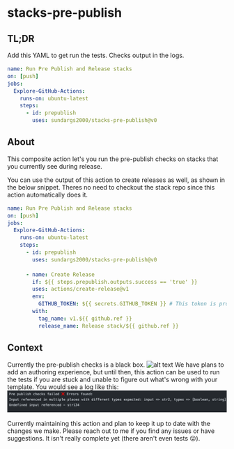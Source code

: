 # stacks-pre-publish
## TL;DR
Add this YAML to get run the tests. Checks output in the logs.
```yaml
name: Run Pre Publish and Release stacks
on: [push]
jobs:
  Explore-GitHub-Actions:
    runs-on: ubuntu-latest
    steps:
      - id: prepublish
        uses: sundargs2000/stacks-pre-publish@v0
```

## About
This composite action let's you run the pre-publish checks on stacks that you currently see during release. 

You can use the output of this action to create releases as well, as shown in the below snippet. Theres no need to checkout the stack repo since this action automatically does it.

```yaml
name: Run Pre Publish and Release stacks
on: [push]
jobs:
  Explore-GitHub-Actions:
    runs-on: ubuntu-latest
    steps:
      - id: prepublish
        uses: sundargs2000/stacks-pre-publish@v0
          
      - name: Create Release
        if: ${{ steps.prepublish.outputs.success == 'true' }}
        uses: actions/create-release@v1
        env:
          GITHUB_TOKEN: ${{ secrets.GITHUB_TOKEN }} # This token is provided by Actions, you do not need to create your own token
        with:
          tag_name: v1.${{ github.ref }}
          release_name: Release stack/${{ github.ref }}
```

## Context

Currently the pre-publish checks is a black box.
![alt text](https://user-images.githubusercontent.com/33158091/136909645-f00614ac-aa1f-42ad-9366-ca43bd7dcd8b.png)
We have plans to add an authoring experience, but until then, this action can be used to run the tests if you are stuck and unable to figure out what's wrong with your template. You would see a log like this:
![Screenshot](.github/stack-errors.png)

Currently maintaining this action and plan to keep it up to date with the changes we make. Please reach out to me if you find any issues or have suggestions. It isn't really complete yet (there aren't even tests 😛).
